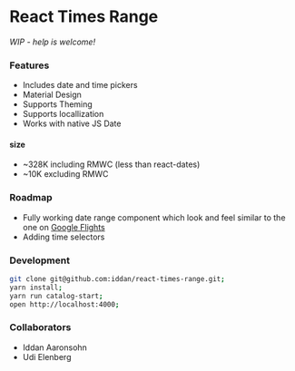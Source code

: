 # React Times Range

_WIP - help is welcome!_

### Features

- Includes date and time pickers
- Material Design
- Supports Theming
- Supports locallization
- Works with native JS Date

#### size

- ~328K including RMWC (less than react-dates)
- ~10K excluding RMWC

### Roadmap

- Fully working date range component which look and feel similar to the one on [Google Flights](https://flights.google.com)
- Adding time selectors

### Development

```bash
git clone git@github.com:iddan/react-times-range.git;
yarn install;
yarn run catalog-start;
open http://localhost:4000;
```

### Collaborators

- Iddan Aaronsohn
- Udi Elenberg
